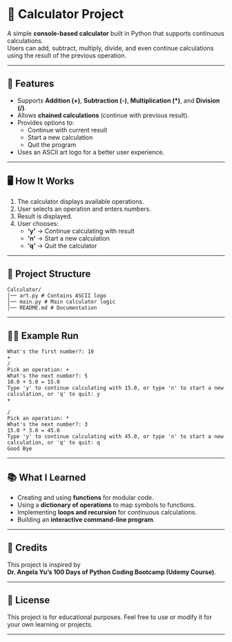 # 🧮 Calculator Project

A simple **console-based calculator** built in Python that supports continuous calculations.  
Users can add, subtract, multiply, divide, and even continue calculations using the result of the previous operation.

---

## 🚀 Features
- Supports **Addition (+)**, **Subtraction (-)**, **Multiplication (*)**, and **Division (/)**.
- Allows **chained calculations** (continue with previous result).
- Provides options to:
  - Continue with current result
  - Start a new calculation
  - Quit the program
- Uses an ASCII art logo for a better user experience.

---

## 🖥️ How It Works
1. The calculator displays available operations.
2. User selects an operation and enters numbers.
3. Result is displayed.
4. User chooses:
   - **'y'** → Continue calculating with result
   - **'n'** → Start a new calculation
   - **'q'** → Quit the calculator

---

## 📂 Project Structure
```
Calculator/
│── art.py # Contains ASCII logo
│── main.py # Main calculator logic
│── README.md # Documentation

```
---

## 🧑‍💻 Example Run
```
What's the first number?: 10
+
/
Pick an operation: +
What's the next number?: 5
10.0 + 5.0 = 15.0
Type 'y' to continue calculating with 15.0, or type 'n' to start a new calculation, or 'q' to quit: y
+

/
Pick an operation: *
What's the next number?: 3
15.0 * 3.0 = 45.0
Type 'y' to continue calculating with 45.0, or type 'n' to start a new calculation, or 'q' to quit: q
Good Bye

```
---

## 📚 What I Learned
- Creating and using **functions** for modular code.
- Using a **dictionary of operations** to map symbols to functions.
- Implementing **loops and recursion** for continuous calculations.
- Building an **interactive command-line program**.

---

## 🙏 Credits
This project is inspired by  
**Dr. Angela Yu’s 100 Days of Python Coding Bootcamp (Udemy Course)**.  

---
## 📜 License

This project is for educational purposes. Feel free to use or modify it for your own learning or projects.

---